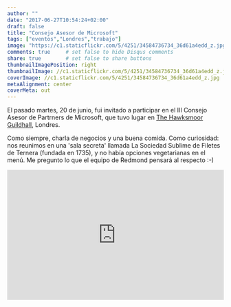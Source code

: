 ```yaml
---
author: ""
date: "2017-06-27T10:54:24+02:00"
draft: false
title: "Consejo Asesor de Microsoft"
tags: ["eventos","Londres","trabajo"]
image: "https://c1.staticflickr.com/5/4251/34584736734_36d61a4edd_z.jpg"
comments: true     # set false to hide Disqus comments
share: true        # set false to share buttons
thumbnailImagePosition: right
thumbnailImage: //c1.staticflickr.com/5/4251/34584736734_36d61a4edd_z.jpg
coverImage: //c1.staticflickr.com/5/4251/34584736734_36d61a4edd_z.jpg
metaAlignment: center
coverMeta: out
---
```


El pasado martes, 20 de junio, fui invitado a participar en el III Consejo Asesor de Partrners de Microsoft, que tuvo lugar en [The Hawksmoor Guildhall](https://thehawksmoor.com/locations/guildhall/), Londres.  
 
<!--more-->

Como siempre, charla de negocios y una buena comida. Como curiosidad: nos reunimos en una 'sala secreta' llamada La Sociedad Sublime de Filetes de Ternera (fundada en 1735), y no había opciones vegetarianas en el menú. Me pregunto lo que el equipo de Redmond pensará al respecto :-)

<div style="position: relative; padding-bottom: 60%; overflow: auto; -webkit-overflow-scrolling:touch;"><iframe style="position: absolute; top: 0; left: 0; width: 100%; height: 100%;" src="https://flickrembed.com/cms_embed.php?source=flickr&layout=responsive&input=www.flickr.com/photos/jcortell/albums/72157683380936540&sort=3&by=album&theme=default_notextpanel&scale=fill&limit=10&skin=default" scrolling="no" frameborder="0" allowFullScreen="true" webkitallowfullscreen="true" mozallowfullscreen="true"></iframe></div>
